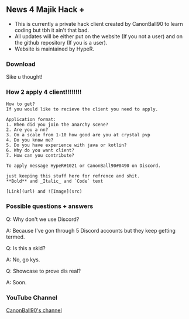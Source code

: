 ## News 4 Majik Hack +

- This is currently a private hack client created by CanonBall90 to learn coding but tbh it ain't that bad.
- All updates will be either put on the website (If you not a user) and on the github repository (If you is a user).
- Website is maintained by HypeR.

### Download

Sike u thought!

### How 2 apply 4 client!!!!!!!!

	How to get?
	If you would like to recieve the client you need to apply.

	Application format:
	1. When did you join the anarchy scene?
	2. Are you a nn?
	3. On a scale from 1-10 how good are you at crystal pvp
	4. Do you know me?
	5. Do you have experience with java or kotlin?
	6. Why do you want client?
	7. How can you contribute?

	To apply message HypeR#1021 or CanonBall90#0490 on Discord.

	just keeping this stuff here for refrence and shit.
	**Bold** and _Italic_ and `Code` text

	[Link](url) and ![Image](src)


### Possible questions + answers

Q: Why don't we use Discord? 

A: Because I've gon through 5 Discord accounts but they keep getting termed.

Q: Is this a skid?

A: No, go kys.

Q: Showcase to prove dis real?

A: Soon.

### YouTube Channel

[CanonBall90's channel](https://www.youtube.com/channel/UCC_3QqwkCHlgm-0uw9W7UbA)
